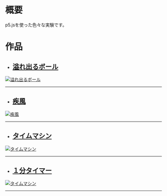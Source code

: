 # 概要
p5.jsを使った色々な実験です。

# 作品
- ## [溢れ出るボール](https://megafriday.github.io/creative-coding/)
[![溢れ出るボール](https://megafriday.github.io/creative-coding/gallery/WS000001.bmp)](https://megafriday.github.io/creative-coding/)
- - -

- ## [疾風](https://megafriday.github.io/creative-coding/index6.html)
[![疾風](https://megafriday.github.io/creative-coding/gallery/WS000000.bmp)](https://megafriday.github.io/creative-coding/index6.html)
- - -

- ## [タイムマシン](https://megafriday.github.io/creative-coding/index7.html)
[![タイムマシン](https://megafriday.github.io/creative-coding/gallery/WS000002.bmp)](https://megafriday.github.io/creative-coding/index7.html)
- - -

- ## [１分タイマー](https://megafriday.github.io/creative-coding/index8.html)
[![タイムマシン](https://megafriday.github.io/creative-coding/gallery/WS000000.jpg)](https://megafriday.github.io/creative-coding/index8.html)
- - -
